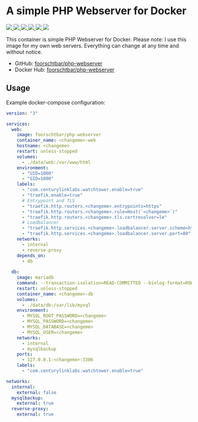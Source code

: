 # A simple PHP Webserver for Docker #

[
  ![](https://img.shields.io/docker/v/foorschtbar/php-webserver?style=plastic)
  ![](https://img.shields.io/docker/pulls/foorschtbar/php-webserver?style=plastic)
  ![](https://img.shields.io/docker/stars/foorschtbar/php-webserver?style=plastic)
  ![](https://img.shields.io/docker/image-size/foorschtbar/php-webserver?style=plastic)
  ![](https://img.shields.io/docker/cloud/build/foorschtbar/php-webserver?style=plastic)
](https://hub.docker.com/repository/docker/foorschtbar/php-webserver)
[
  ![](https://img.shields.io/github/last-commit/foorschtbar/php-webserver?style=plastic)
](https://github.com/foorschtbar/php-webserver)


This container is simple PHP Webserver for Docker. Please note: I use this image for my own web servers. Everything can change at any time and without notice.

* GitHub: [foorschtbar/php-webserver](https://github.com/foorschtbar/php-webserver)
* Docker Hub: [foorschtbar/php-webserver](https://hub.docker.com/r/foorschtbar/php-webserver)

## Usage ##

Example docker-compose configuration:

```yml
version: "3"

services:
  web:
    image: foorschtbar/php-webserver
    container_name: <changeme>-web
    hostname: <changeme>
    restart: unless-stopped
    volumes:
      - ./data/web:/var/www/html
    environment:
      - "UID=1000"
      - "GID=1000"
    labels:
      - "com.centurylinklabs.watchtower.enable=true"
      - "traefik.enable=true"
      # Entrypoint and TLS
      - "traefik.http.routers.<changeme>.entrypoints=https"
      - "traefik.http.routers.<changeme>.rule=Host(`<changeme>`)"
      - "traefik.http.routers.<changeme>.tls.certresolver=le"
      # Loadbalancer
      - "traefik.http.services.<changeme>.loadbalancer.server.scheme=http"
      - "traefik.http.services.<changeme>.loadbalancer.server.port=80"
    networks:
      - internal
      - reverse-proxy
    depends_on:
      - db
      
  db:
    image: mariadb
    command: --transaction-isolation=READ-COMMITTED --binlog-format=ROW
    restart: unless-stopped
    container_name: <changeme>-db
    volumes:
      - ./data/db:/var/lib/mysql
    environment:
      - MYSQL_ROOT_PASSWORD=<changeme>
      - MYSQL_PASSWORD=<changeme>
      - MYSQL_DATABASE=<changeme>
      - MYSQL_USER=<changeme>
    networks:
      - internal
      - mysqlbackup
    ports:
      - 127.0.0.1:<changeme>:3306
    labels: 
      - "com.centurylinklabs.watchtower.enable=true"

networks:
  internal:
    external: false
  mysqlbackup:
    external: true
  reverse-proxy:
    external: true
```
